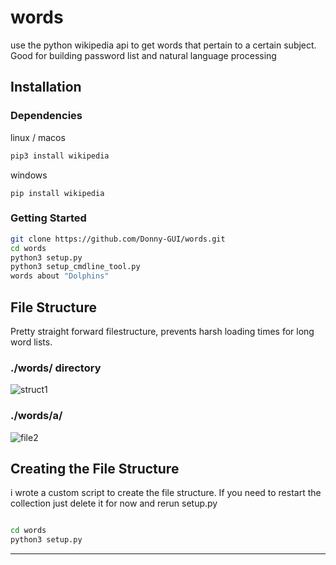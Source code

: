 # words
use the python wikipedia api to get words that pertain to a certain subject. Good for building password list and natural language processing

## Installation

### Dependencies

  linux / macos

```bash
pip3 install wikipedia
```
  windows
  
```
pip install wikipedia
```
### Getting Started

```bash
git clone https://github.com/Donny-GUI/words.git
cd words
python3 setup.py
python3 setup_cmdline_tool.py
words about "Dolphins"

```


## File Structure

Pretty straight forward filestructure, prevents harsh loading times for long word lists.

### ./words/ directory

![struct1](https://user-images.githubusercontent.com/108424001/202072486-e9fcbc5c-ac31-47d2-8a9c-180d562cb6fc.png)

### ./words/a/

![file2](https://user-images.githubusercontent.com/108424001/202072662-dc18ed2b-45af-4f35-8221-07f691cf3d30.png)


## Creating the File Structure
  i wrote a custom script to create the file structure. If you need to restart the collection just delete it for now and rerun setup.py

```bash

cd words
python3 setup.py

```
 ---
